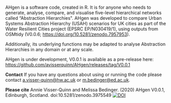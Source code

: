 AHgen is a software code, created in R. It is for anyone who needs to generate, analyse, compare, and visualise five-level hierarchical networks called “Abstraction Hierarchies". AHgen was developed to compare Urban Systems Abstraction Hierarchy (USAH) scenarios for UK cities as part of the Water Resilient Cities project (EPSRC EP/N030419/1), using outputs from OSMtidy (V0.0.6; https://doi.org/10.5281/zenodo.7957953). 

Additionally, its underlying functions may be adapted to analyse Abstraction Hierarchies in any domain or at any scale.

AHgen is under development, V0.0.1 is available as a pre-release here: https://github.com/avisserquinn/AHgen/releases/tag/V0.0.1

**Contact** If you have any questions about using or running the code please contact a.visser-quinn@hw.ac.uk or m.bedinger@ed.ac.uk.

**Please cite** Annie Visser-Quinn and Melissa Bedinger. (2020) AHgen V0.0.1, Edinburgh, Scotland. doi:10.5281/zenodo.3975549 [![DOI](https://zenodo.org/badge/DOI/10.5281/zenodo.3975549.svg)](https://doi.org/10.5281/zenodo.3975549)
